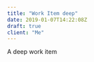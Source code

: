 ```yaml
---
title: "Work Item deep"
date: 2019-01-07T14:22:08Z
draft: true
client: "Me"
---
```


A deep work item